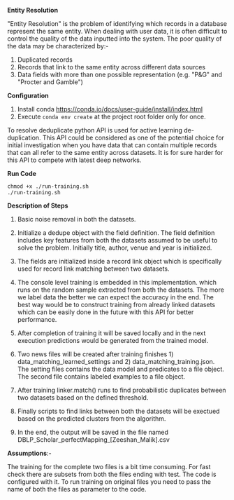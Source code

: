 **Entity Resolution**

"Entity Resolution" is the problem of identifying which records in a database
represent the same entity. When dealing with user data, it is often difficult to
control the quality of the data inputted into the system. The poor quality of the
data may be characterized by:-

1) Duplicated records
2) Records that link to the same entity across different data sources
3) Data fields with more than one possible representation (e.g. "P&G" and 
   "Procter and Gamble")
   
   
**Configuration**

1) Install conda https://conda.io/docs/user-guide/install/index.html
2) Execute ``conda env create`` at the project root folder only for once.


To resolve deduplicate python API is used for active learning de-duplication.
This API could be considered as one of the potential choice for initial investigation 
when you have data that can contain multiple records that can all refer to the same 
entity across datasets. It is for sure harder for this API to compete with latest deep 
networks.

**Run Code**

````
chmod +x ./run-training.sh
./run-training.sh
````

**Description of Steps**

1) Basic noise removal in both the datasets.

2) Initialize a dedupe object with the field definition. The field definition
   includes key features from both the datasets assumed to be useful to
   solve the problem. Initially title, author, venue and year is initialized.

3) The fields are initialized inside a record link object which is specifically
   used for record link matching between two datasets.

4) The console level training is embedded in this implementation. which runs on
   the random sample extracted from both the datasets. The more we label data 
   the better we can expect the accuracy in the end. The best way would be to 
   construct training from already linked datasets which can be easily done in 
   the future with this API for better performance.

5) After completion of training it will be saved locally and in the next execution 
   predictions would be generated from the trained model.

6) Two news files will be created after training finishes 1) data_matching_learned_settings
   and  2) data_matching_training.json. The setting files contains the data model
   and predicates to a file object. The second file contains labeled examples to a file
   object.

7) After training linker.match() runs to find probabilistic duplicates between two
   datasets based on the defined threshold.

8) Finally scripts to find links between both the datasets will be exectued based on 
   the predicted clusters from the algorithm.
   
9) In the end, the output will be saved in the file named DBLP_Scholar_perfectMapping_[Zeeshan_Malik].csv


**Assumptions**:-

The training for the complete two files is a bit time consuming. For fast check there are subsets from 
both the files ending with test. The code is configured with it. To run training on original files you
need to pass the name of both the files as parameter to the code.



 

 
 
